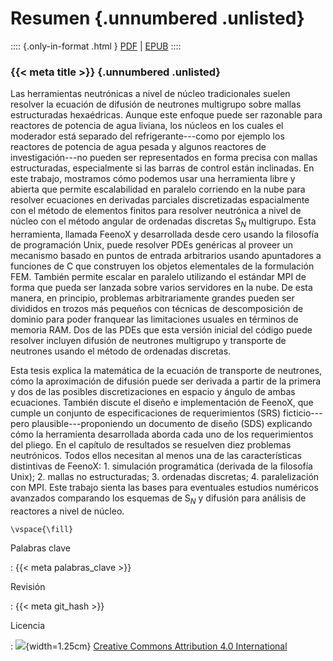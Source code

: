 # Resumen {.unnumbered .unlisted}

:::: {.only-in-format .html }
[PDF](https://seamplex.com/thesis/pdf/) | [EPUB](https://seamplex.com/thesis/epub/)
::::

### {{< meta title >}} {.unnumbered  .unlisted}

Las herramientas neutrónicas a nivel de núcleo tradicionales suelen resolver la ecuación de difusión de neutrones multigrupo sobre mallas estructuradas hexaédricas.
Aunque este enfoque puede ser razonable para reactores de potencia de agua liviana, los núcleos en los cuales el moderador está separado del refrigerante---como por ejemplo los reactores de potencia de agua pesada y algunos reactores de investigación---no pueden ser representados en forma precisa con mallas estructuradas, especialmente si las barras de control están inclinadas.
En este trabajo, mostramos cómo podemos usar una herramienta libre y abierta que permite escalabilidad en paralelo corriendo en la nube para resolver ecuaciones en derivadas parciales discretizadas espacialmente con el método de elementos finitos para resolver neutrónica a nivel de núcleo con el método angular de ordenadas discretas S$_N$ multigrupo.
Esta herramienta, llamada FeenoX y desarrollada desde cero usando la filosofía de programación Unix, puede resolver PDEs genéricas al proveer un mecanismo basado en puntos de entrada arbitrarios usando apuntadores a funciones de C que construyen los objetos elementales de la formulación FEM.
También permite escalar en paralelo utilizando el estándar MPI de forma que pueda ser lanzada sobre varios servidores en la nube.
De esta manera, en principio, problemas arbitrariamente grandes pueden ser divididos en trozos más pequeños con técnicas de descomposición de dominio para poder franquear las limitaciones usuales en términos de memoria RAM.
Dos de las PDEs que esta versión inicial del código puede resolver incluyen difusión de neutrones multigrupo y transporte de neutrones usando el método de ordenadas discretas.

Esta tesis explica la matemática de la ecuación de transporte de neutrones, cómo la aproximación de difusión puede ser derivada a partir de la primera y dos de las posibles discretizaciones en espacio y ángulo de ambas ecuaciones. También discute el diseño e implementación de FeenoX, que cumple un conjunto de especificaciones de requerimientos (SRS) ficticio---pero plausible---proponiendo un documento de diseño (SDS) explicando cómo la herramienta desarrollada aborda cada uno de los requerimientos del pliego.
En el capítulo de resultados se resuelven diez problemas neutrónicos. Todos ellos necesitan al menos una de las características distintivas de FeenoX: 1. simulación programática (derivada de la filosofía Unix); 2. mallas no estructuradas; 3. ordenadas discretas; 4. paralelización con MPI.
Este trabajo sienta las bases para eventuales estudios numéricos avanzados comparando los esquemas de S$_N$ y difusión para análisis de reactores a nivel de núcleo.


```{=latex}
\vspace{\fill}
```

Palabras clave

:   {{< meta palabras_clave >}}

Revisión

:   {{< meta git_hash >}}

Licencia

:   ![](by){width=1.25cm} [Creative Commons Attribution 4.0 International](http://creativecommons.org/licenses/by/4.0/")

